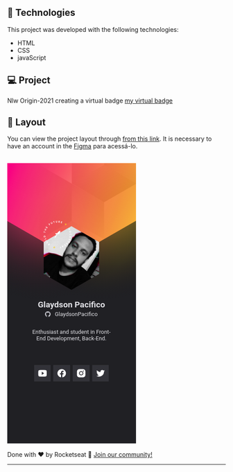 


## 🚀 Technologies

This project was developed with the following technologies:

- HTML
- CSS
- javaScript

## 💻 Project

Nlw Origin-2021 creating a virtual badge
<a href="https://badge-nlw-glaydsonpacifico.vercel.app/" target="_blank">
my virtual badge
</a>

## 🔖 Layout

You can view the project layout through [from this link](https://www.figma.com/community/file/1031698737363668691). It is necessary to have an account in the [Figma](https://figma.com) para acessá-lo.

<br>

<img src="/images/mobile-preview.png" alt="Mobile Preview" />

Done with ♥ by Rocketseat :wave: [Join our community!](https://discordapp.com/invite/gCRAFhc)

---


